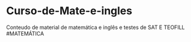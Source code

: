 # Curso-de-Mate-e-ingles
Conteudo de material de matemática e inglês e testes de SAT E TEOFILL
#MATEMÁTICA 
